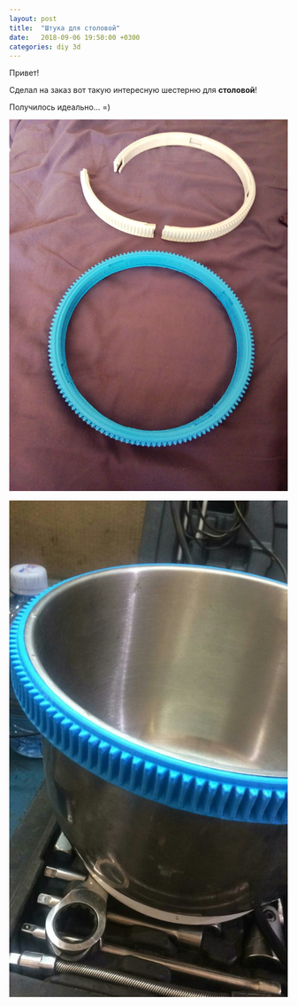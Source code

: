 ```yaml
---
layout: post
title:  "Штука для столовой"
date:   2018-09-06 19:50:00 +0300
categories: diy 3d
---
```

Привет!

Сделал на заказ вот такую интересную шестерню для **столовой**! 

Получилось идеально... =)

![Сломанная и напечатанная](/images/b2S3RIlWOg8.jpg)

![На кастрюле](/images/r-S5uGUVRbU.jpg)

